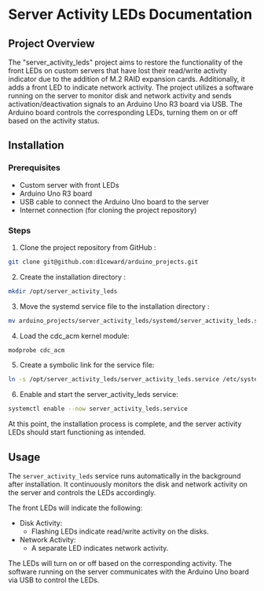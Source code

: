 # Server Activity LEDs Documentation

## Project Overview

The "server_activity_leds" project aims to restore the functionality of the front LEDs on custom servers that have lost their read/write activity indicator due to the addition of M.2 RAID expansion cards. Additionally, it adds a front LED to indicate network activity. The project utilizes a software running on the server to monitor disk and network activity and sends activation/deactivation signals to an Arduino Uno R3 board via USB. The Arduino board controls the corresponding LEDs, turning them on or off based on the activity status.

## Installation

### Prerequisites
- Custom server with front LEDs
- Arduino Uno R3 board
- USB cable to connect the Arduino Uno board to the server
- Internet connection (for cloning the project repository)

### Steps

1. Clone the project repository from GitHub :

```bash
git clone git@github.com:d1ceward/arduino_projects.git
```

2. Create the installation directory :

```bash
mkdir /opt/server_activity_leds
```

3. Move the systemd service file to the installation directory :

```bash
mv arduino_projects/server_activity_leds/systemd/server_activity_leds.service /opt/server_activity_leds/server_activity_leds.service
```

4. Load the cdc_acm kernel module:

```bash
modprobe cdc_acm
```

5. Create a symbolic link for the service file:

```bash
ln -s /opt/server_activity_leds/server_activity_leds.service /etc/systemd/system/server_activity_leds.service
```

6. Enable and start the server_activity_leds service:

```bash
systemctl enable --now server_activity_leds.service
```

At this point, the installation process is complete, and the server activity LEDs should start functioning as intended.

## Usage

The `server_activity_leds` service runs automatically in the background after installation. It continuously monitors the disk and network activity on the server and controls the LEDs accordingly.

The front LEDs will indicate the following:

- Disk Activity:
  - Flashing LEDs indicate read/write activity on the disks.
- Network Activity:
  - A separate LED indicates network activity.

The LEDs will turn on or off based on the corresponding activity. The software running on the server communicates with the Arduino Uno board via USB to control the LEDs.
